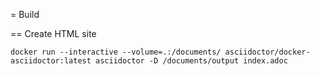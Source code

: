 = Build

== Create HTML site
```
docker run --interactive --volume=.:/documents/ asciidoctor/docker-asciidoctor:latest asciidoctor -D /documents/output index.adoc
```